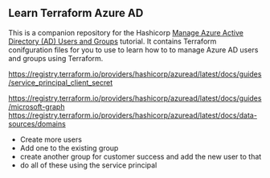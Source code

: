 ## Learn Terraform Azure AD

This is a companion repository for the Hashicorp [Manage Azure Active Directory (AD) Users and Groups](https://developer.hashicorp.com/terraform/tutorials/it-saas/azure-ad) tutorial. 
It contains Terraform conifguration files for you to use to learn how to to manage Azure AD users and groups using
Terraform.

https://registry.terraform.io/providers/hashicorp/azuread/latest/docs/guides/service_principal_client_secret

https://registry.terraform.io/providers/hashicorp/azuread/latest/docs/guides/microsoft-graph
https://registry.terraform.io/providers/hashicorp/azuread/latest/docs/data-sources/domains

- Create more users
- Add one to the existing group
- create another group for customer success and add the new user to that
- do all of these using the service principal